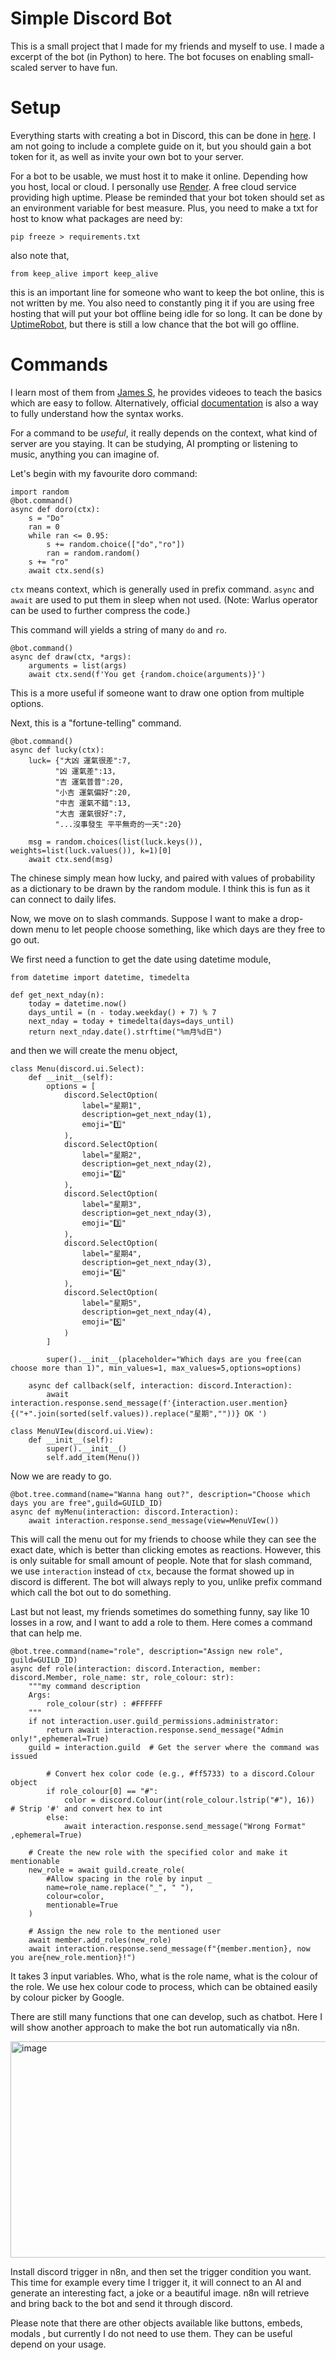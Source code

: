 # Simple Discord Bot

This is a small project that I made for my friends and myself to use. I made a excerpt of the bot (in Python) to here. The bot focuses on enabling small-scaled server to have fun.

# Setup

Everything starts with creating a bot in Discord, this can be done in [here](https://discord.com/developers/docs/intro). I am not going to include a complete guide on it, but you should gain a bot token for it, as well as invite your own bot to your server.

For a bot to be usable, we must host it to make it online. Depending how you host, local or cloud. I personally use [Render](https://render.com/). A free cloud service providing high uptime. Please be reminded that your bot token should set as an environment variable for best measure. Plus, you need to make a txt for host to know what packages are need by:
```
pip freeze > requirements.txt
```
also note that,
```
from keep_alive import keep_alive
```
this is an important line for someone who want to keep the bot online, this is not written by me. You also need to constantly ping it if you are using free hosting that will put your bot offline being idle for so long. It can be done by [UptimeRobot](https://uptimerobot.com/), but there is still a low chance that the bot will go offline.

# Commands

I learn most of them from [James S](https://www.youtube.com/@James_S), he provides videoes to teach the basics which are easy to follow. Alternatively, official [documentation](https://discordpy.readthedocs.io/en/stable/) is also a way to fully understand how the syntax works.

For a command to be *useful*, it really depends on the context, what kind of server are you staying. It can be studying, AI prompting or listening to music, anything you can imagine of.

Let's begin with my favourite doro command:

```
import random
@bot.command()
async def doro(ctx):
    s = "Do"
    ran = 0
    while ran <= 0.95:
        s += random.choice(["do","ro"])
        ran = random.random()
    s += "ro"
    await ctx.send(s)
```

`ctx` means context, which is generally used in prefix command. `async` and `await` are used to put them in sleep when not used. (Note: Warlus operator can be used to further compress the code.)

This command will yields a string of many `do` and `ro`.

```
@bot.command()
async def draw(ctx, *args):
    arguments = list(args)
    await ctx.send(f'You get {random.choice(arguments)}')
```

This is a more useful if someone want to draw one option from multiple options.

Next, this is a "fortune-telling" command.

```
@bot.command()
async def lucky(ctx):
    luck= {"大凶 運氣很差":7,
          "凶 運氣差":13,
          "吉 運氣普普":20,
          "小吉 運氣偏好":20,
          "中吉 運氣不錯":13,
          "大吉 運氣很好":7,
          "...沒事發生 平平無奇的一天":20}
    
    msg = random.choices(list(luck.keys()), weights=list(luck.values()), k=1)[0]
    await ctx.send(msg)
```

The chinese simply mean how lucky, and paired with values of probability as a dictionary to be drawn by the random module. I think this is fun as it can connect to daily lifes. 

Now, we move on to slash commands. Suppose I want to make a drop-down menu to let people choose something, like which days are they free to go out.

We first need a function to get the date using datetime module,

```
from datetime import datetime, timedelta

def get_next_nday(n):
    today = datetime.now()
    days_until = (n - today.weekday() + 7) % 7
    next_nday = today + timedelta(days=days_until)
    return next_nday.date().strftime("%m月%d日")
```

and then we will create the menu object,

```
class Menu(discord.ui.Select):
    def __init__(self):
        options = [
            discord.SelectOption(
                label="星期1",
                description=get_next_nday(1),
                emoji="1️⃣"
            ),
            discord.SelectOption(
                label="星期2",
                description=get_next_nday(2),
                emoji="2️⃣"
            ),
            discord.SelectOption(
                label="星期3",
                description=get_next_nday(3),
                emoji="3️⃣"
            ),
            discord.SelectOption(
                label="星期4",
                description=get_next_nday(3),
                emoji="4️⃣"
            ),
            discord.SelectOption(
                label="星期5",
                description=get_next_nday(4),
                emoji="5️⃣"
            )
        ]

        super().__init__(placeholder="Which days are you free(can choose more than 1)", min_values=1, max_values=5,options=options)

    async def callback(self, interaction: discord.Interaction):
        await interaction.response.send_message(f'{interaction.user.mention} {("+".join(sorted(self.values)).replace("星期",""))} OK ')

class MenuVIew(discord.ui.View):
    def __init__(self):
        super().__init__()
        self.add_item(Menu())
```

Now we are ready to go.

```
@bot.tree.command(name="Wanna hang out?", description="Choose which days you are free",guild=GUILD_ID)
async def myMenu(interaction: discord.Interaction):
    await interaction.response.send_message(view=MenuVIew())
```

This will call the menu out for my friends to choose while they can see the exact date, which is better than clicking emotes as reactions. However, this is only suitable for small amount of people. Note that for slash command, we use `interaction` instead of `ctx`, because the format showed up in discord is different. The bot will always reply to you, unlike prefix command which call the bot out to do something.

Last but not least, my friends sometimes do something funny, say like 10 losses in a row, and I want to add a role to them. Here comes a command that can help me.

```
@bot.tree.command(name="role", description="Assign new role", guild=GUILD_ID)
async def role(interaction: discord.Interaction, member: discord.Member, role_name: str, role_colour: str):
    """my command description
    Args:
        role_colour(str) : #FFFFFF
    """
    if not interaction.user.guild_permissions.administrator:
        return await interaction.response.send_message("Admin only!",ephemeral=True)
    guild = interaction.guild  # Get the server where the command was issued

        # Convert hex color code (e.g., #ff5733) to a discord.Colour object
        if role_colour[0] == "#":
            color = discord.Colour(int(role_colour.lstrip("#"), 16))  # Strip '#' and convert hex to int
        else:
            await interaction.response.send_message("Wrong Format" ,ephemeral=True)

    # Create the new role with the specified color and make it mentionable
    new_role = await guild.create_role(
        #Allow spacing in the role by input _
        name=role_name.replace("_", " "),
        colour=color,
        mentionable=True
    )

    # Assign the new role to the mentioned user
    await member.add_roles(new_role)
    await interaction.response.send_message(f"{member.mention}, now you are{new_role.mention}!")
```

It takes 3 input variables. Who, what is the role name, what is the colour of the role. We use hex colour code to process, which can be obtained easily by colour picker by Google.

There are still many functions that one can develop, such as chatbot. Here I will show another approach to make the bot run automatically via n8n.

<img width="1187" height="346" alt="image" src="https://github.com/user-attachments/assets/e95fb660-81f5-43cf-bfbc-4dbe393a0ecc" />

Install discord trigger in n8n, and then set the trigger condition you want. This time for example every time I trigger it, it will connect to an AI and generate an interesting fact, a joke or a beautiful image. n8n will retrieve and bring back to the bot and send it through discord.

Please note that there are other objects available like buttons, embeds, modals , but currently I do not need to use them. They can be useful depend on your usage. 
